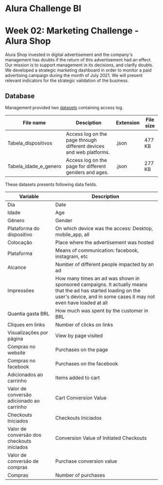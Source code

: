 # Alura Challenge BI 
# Week 02: Marketing Challenge - Alura Shop #

Alura Shop invested in digital advertisement and the company's management has doubts if the return of this advertisement had an effect. Our mission is to support management in its decisions, and clarify doubts.
We developed a strategic marketing dashboard in order to monitor a paid advertising campaign during the month of July 2021. We will present relevant indicators for the strategic validation of the business.

## Database

Management provided two [datasets](database) containing access log.

|          File name         |                              Desciption                              | Extension | File size |
| -------------------------  | -------------------------------------------------------------------- | --------- | ----------|
| Tabela_dispositivos        |  Access log on the page through different devices and web platforms. |   .json   |   477 KB  |
| Tabela_idade_e_genero      |  Access log on the page for different genders and ages.              |   .json   |   277 KB  |

These datasets presents following data fields.

|                   Variable                 |                        Description                       |
| ------------------------------------------ | -------------------------------------------------------- |
|                     Dia                    | Date                                                     |
|                    Idade                   | Age                                                      |
|                    Gênero                  | Gender                                                   |  
|          Plataforma do dispositivo         | On which device was the access: Desktop, mobile_app, all |
|                 Colocação                  | Place where the advertisement was hosted                 |
|                 Plataforma                 | Means of communication: facebook, instagram, etc         |
|                   Alcance                  | Number of different people impacted by an ad             |
|                 Impressões                 | How many times an ad was shown in sponsored campaigns. It actually means that the ad has started loading on the user's device, and in some cases it may not even have loaded at all |
|              Quantia gasta BRL             | How much was spent by the customer in BRL                |
|               Cliques em links             | Number of clicks on links                                |
|           Visualizações por página         | View by page visited                                     |
|              Compras no website            | Purchases on the page                                    |
|             Compras no facebook            | Purchases on the facebook                                |
|           Adicionados ao carrinho          | Items added to cart                                      |
| Valor de conversão adicionado ao carrinho  | Cart Conversion Value                                    |
|             Checkouts Iniciados            | Checkouts Iniciados                                      |  
| Valor de conversão dos checkouts iniciados | Conversion Value of Initiated Checkouts                  |
|         Valor de conversão de compras      | Purchase conversion value                                |
|                  Compras                   | Number of purchases                                      |




